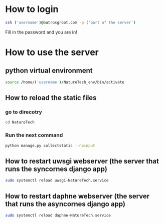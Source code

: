 # How to login
``` bash
ssh ('username')@butrosgroot.com -p ('port of the server')
```
Fill in the password and you are in!

# How to use the server
## python virtual environment
``` bash
source /home/('username')/NatureTech_env/bin/activate
```

## How to reload the static files
### go to direcotry
``` bash
cd NatureTech
```

### Run the next command
``` bash
python manage.py collectstatic --noinput
```

## How to restart uwsgi webserver (the server that runs the syncornes django app)
``` bash
sudo systemctl reload uwsgi-NatureTech.service
```

## How to restart daphne webserver (the server that runs the asyncornes django app)
``` bash
sudo systemctl reload daphne-NatureTech.service
```